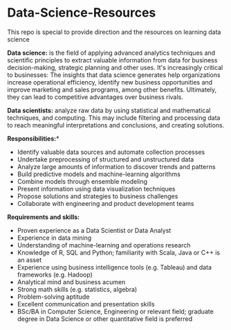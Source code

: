 # Data-Science-Resources
This repo is special to provide direction and the resources on learning data science

**Data science:** is the field of applying advanced analytics techniques and scientific principles to extract valuable information from data for business decision-making, strategic planning and other uses. It's increasingly critical to businesses: The insights that data science generates help organizations increase operational efficiency, identify new business opportunities and improve marketing and sales programs, among other benefits. Ultimately, they can lead to competitive advantages over business rivals.

**Data scientists:** analyze raw data by using statistical and mathematical techniques, and computing. This may include filtering and processing data to reach meaningful interpretations and conclusions, and creating solutions.


**Responsibilities:***

- Identify valuable data sources and automate collection processes
- Undertake preprocessing of structured and unstructured data
- Analyze large amounts of information to discover trends and patterns
- Build predictive models and machine-learning algorithms
- Combine models through ensemble modeling
- Present information using data visualization techniques
- Propose solutions and strategies to business challenges
- Collaborate with engineering and product development teams

**Requirements and skills:**

- Proven experience as a Data Scientist or Data Analyst
- Experience in data mining
- Understanding of machine-learning and operations research
- Knowledge of R, SQL and Python; familiarity with Scala, Java or C++ is an asset
- Experience using business intelligence tools (e.g. Tableau) and data frameworks (e.g. Hadoop)
- Analytical mind and business acumen
- Strong math skills (e.g. statistics, algebra)
- Problem-solving aptitude
- Excellent communication and presentation skills
- BSc/BA in Computer Science, Engineering or relevant field; graduate degree in Data Science or other quantitative field is preferred
